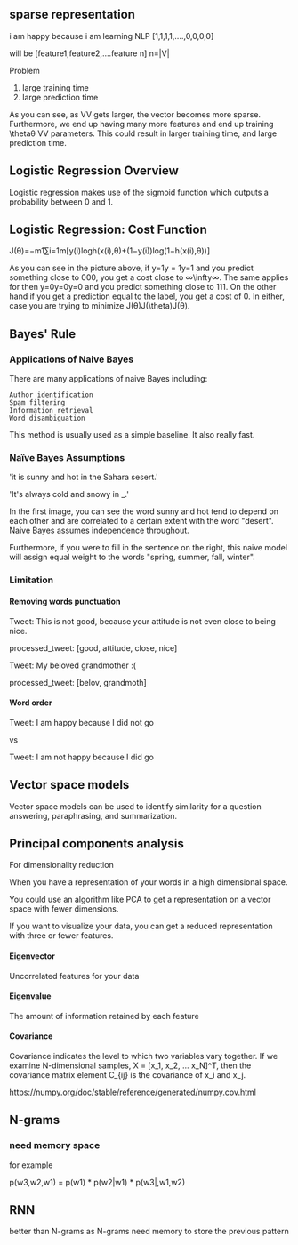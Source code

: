 ## sparse representation

i am happy because i am learning NLP
[1,1,1,1,....,0,0,0,0]

will be
[feature1,feature2,....feature n]
n=|V|

Problem
1. large training time
2. large prediction time

As you can see, as VV gets larger, the vector becomes more sparse. Furthermore, we end up having many more features and end up training \thetaθ VV parameters. This could result in larger training time, and large prediction time. 

## Logistic Regression Overview
Logistic regression makes use of the sigmoid function which outputs a probability between 0 and 1.

## Logistic Regression: Cost Function

J(θ)=−m1​∑i=1m​[y(i)logh(x(i),θ)+(1−y(i))log(1−h(x(i),θ))]

As you can see in the picture above, if y=1y = 1y=1 and you predict something close to 000, you get a cost close to ∞\infty∞. The same applies for then y=0y=0y=0 and you predict something close to 111. On the other hand if you get a prediction equal to the label, you get a cost of 0. In either, case you are trying to minimize J(θ)J(\theta)J(θ). 

## Bayes' Rule
### Applications of Naive Bayes

There are many applications of naive Bayes including: 

    Author identification
    Spam filtering 
    Information retrieval 
    Word disambiguation 

This method is usually used as a simple baseline. It also really fast.

### Naïve Bayes Assumptions

'it is sunny and hot in the Sahara sesert.'

'It's always cold and snowy in _.'

In the first image, you can see the word sunny and hot tend to depend on each other and are correlated to a certain extent with the word "desert". Naive Bayes assumes independence throughout. 

 Furthermore, if you were to fill in the sentence on the right, this naive model will assign equal weight to the words "spring, summer, fall, winter". 

### Limitation
#### Removing words punctuation
Tweet: This is not good, because your attitude is not even close to being nice.

processed_tweet: [good, attitude, close, nice]

Tweet: My beloved grandmother :(

processed_tweet: [belov, grandmoth]

#### Word order

Tweet: I am happy because I did not go 

vs

Tweet: I am not happy because I did go

## Vector space models 

Vector space models can be used to identify similarity for a question answering, paraphrasing, and summarization. 

## Principal components analysis 
For dimensionality reduction

When you have a representation of your words in a high dimensional space.

You could use an algorithm like PCA
to get a representation on a vector space with fewer dimensions.

If you want to visualize your data,
you can get a reduced representation with three or fewer features. 

#### Eigenvector
Uncorrelated features for your data

#### Eigenvalue
The amount of information retained by each feature

#### Covariance 

Covariance indicates the level to which two variables vary together. If we examine N-dimensional samples, X = [x_1, x_2, ... x_N]^T, then the covariance matrix element C_{ij} is the covariance of x_i and x_j.

https://numpy.org/doc/stable/reference/generated/numpy.cov.html

## N-grams

### need memory space

for example

p(w3,w2,w1) = p(w1) * p(w2|w1) * p(w3|,w1,w2)

## RNN
better than N-grams as N-grams need memory to store the previous pattern


